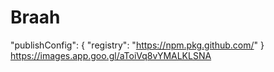# Braah
"publishConfig": { "registry": "https://npm.pkg.github.com/" }
https://images.app.goo.gl/aToiVq8vYMALKLSNA
